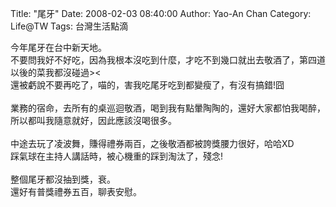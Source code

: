 Title: "尾牙"
Date: 2008-02-03 08:40:00
Author: Yao-An Chan
Category: Life@TW
Tags: 台灣生活點滴


<div class='post'>
今年尾牙在台中新天地。<br />不要問我好不好吃，因為我根本沒吃到什麼，才吃不到幾口就出去敬酒了，第四道以後的菜我都沒碰過><<br />還被虧說不要再吃了，喵的，害我吃尾牙吃到都變瘦了，有沒有搞錯!囧<br /><br />業務的宿命，去所有的桌巡迴敬酒，喝到我有點暈陶陶的，還好大家都怕我喝醉，所以都叫我隨意就好，因此應該沒喝很多。<br /><br />中途去玩了凌波舞，賺得禮券兩百，之後敬酒都被誇獎腰力很好，哈哈XD<br />踩氣球在主持人講話時，被心機重的踩到淘汰了，殘念!<br /><br />整個尾牙都沒抽到獎，衰。<br />還好有普獎禮券五百，聊表安慰。</div>
